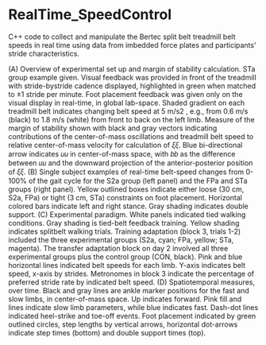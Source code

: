 # RealTime_SpeedControl
C++ code to collect and manipulate the Bertec split belt treadmill belt speeds in real time using data from imbedded force plates and participants' stride characteristics.

(A) Overview of experimental set up and margin of stability calculation. STa group
example given. Visual feedback was provided in front of the treadmill with stride-bystride cadence displayed, highlighted in green when matched to ±1 stride per minute. Foot
placement feedback was given only on the visual display in real-time, in global lab-space.
Shaded gradient on each treadmill belt indicates changing belt speed at 5 m/s2
, e.g., from
0.6 m/s (black) to 1.8 m/s (white) from front to back on the left limb. Measure of the
margin of stability shown with black and gray vectors indicating contributions of the
center-of-mass oscillations and treadmill belt speed to relative center-of-mass velocity for
calculation of 𝜉𝜉. Blue bi-directional arrow indicates 𝑢𝑢 in center-of-mass space, with 𝑏𝑏 as
the difference between 𝑢𝑢 and the downward projection of the anterior-posterior position
of 𝜉𝜉. (B) Single subject examples of real-time belt-speed changes from 0-100% of the gait
cycle for the S2a group (left panel) and the FPa and STa groups (right panel). Yellow
outlined boxes indicate either loose (30 cm, S2a, FPa) or tight (3 cm, STa) constraints on
foot placement. Horizontal colored bars indicate left and right stance. Gray shading
indicates double support. (C) Experimental paradigm. White panels indicated tied walking
conditions. Gray shading is tied-belt feedback training. Yellow shading indicates splitbelt walking trials. Training adaptation (block 3, trials 1-2) included the three
experimental groups (S2a, cyan; FPa, yellow; STa, magenta). The transfer adaptation
block on day 2 involved all three experimental groups plus the control group (CON,
black). Pink and blue horizontal lines indicated belt speeds for each limb. Y-axis indicates
belt speed, x-axis by strides. Metronomes in block 3 indicate the percentage of preferred
stride rate by indicated belt speed. (D) Spatiotemporal measures, over time. Black and
gray lines are ankle marker positions for the fast and slow limbs, in center-of-mass space.
Up indicates forward. Pink fill and lines indicate slow limb parameters, while blue
indicates fast. Dash-dot lines indicated heel-strike and toe-off events. Foot placement
indicated by green outlined circles, step lengths by vertical arrows, horizontal dot-arrows
indicate step times (bottom) and double support times (top).
